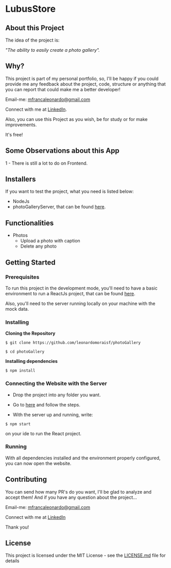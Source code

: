 # LubusStore
## About this Project

The idea of the project is:

_"The ability to easily create a photo gallery"._

## Why?

This project is part of my personal portfolio, so, I'll be happy if you could provide me any feedback about the project, code, structure or anything that you can report that could make me a better developer!

Email-me: mfrancaleonardo@gmail.com

Connect with me at [LinkedIn](https://www.linkedin.com/in/leonardomoraisf/).

Also, you can use this Project as you wish, be for study or for make improvements.

It's free!

## Some Observations about this App

1 - There is still a lot to do on Frontend.

## Installers

If you want to test the project, what you need is listed below:

- NodeJs
- photoGalleryServer, that can be found [here](https://github.com/leonardomoraisf/photoGalleryServer).

## Functionalities

- Photos
	- Upload a photo with caption
    - Delete any photo

## Getting Started

### Prerequisites

To run this project in the development mode, you'll need to have a basic environment to run a ReactJs project, that can be found [here](https://nodejs.org/en/).

Also, you'll need to the server running locally on your machine with the mock data.

### Installing

**Cloning the Repository**

```
$ git clone https://github.com/leonardomoraisf/photoGallery

$ cd photoGallery
```

**Installing dependencies**

```
$ npm install
```

### Connecting the Website with the Server

- Drop the project into any folder you want.

- Go to [here](https://github.com/leonardomoraisf/photoGalleryServer) and follow the steps.

- With the server up and running, write:

```
$ npm start
```

on your ide to run the React project.

### Running

With all dependencies installed and the environment properly configured, you can now open the website.

## Contributing

You can send how many PR's do you want, I'll be glad to analyze and accept them! And if you have any question about the project...

Email-me: mfrancaleonardo@gmail.com

Connect with me at [LinkedIn](https://www.linkedin.com/in/leonardomoraisf/)

Thank you!

## License

This project is licensed under the MIT License - see the [LICENSE.md](https://github.com/leonardomoraisf/photoGallery/blob/main/LICENSE.md) file for details
